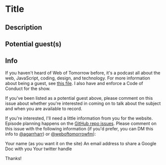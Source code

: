 # Title

## Description

## Potential guest(s)

## Info

If you haven't heard of Web of Tomorrow before, it's a podcast all about the web, JavaScript, coding, design, and technology. For more information about being a guest, see [this file](agarrharr/weboftomorrowpodcast.com/blob/gh-pages/guests.md). I also have and enforce a Code of Conduct for the show.

If you've been listed as a potential guest above, please comment on this issue about whether you're interested in coming on to talk about the subject and when you are available to record.

If you're interested, I'll need a little information from you for the website. Episode planning happens on the [GitHub repo issues](/issues). Please comment on this issue with the following information (if you'd prefer, you can DM this info to [@agarrharr](https://twitter.com/agarrharr)) or [@weboftomorrowfm](https://twitter.com/weboftomorrowfm)):

Your name (as you want it on the site)
An email address to share a Google Doc with you
Your twitter handle

Thanks!
